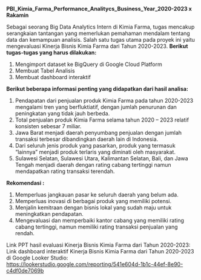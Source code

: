 **PBI_Kimia_Farma_Performance_Analitycs_Business_Year_2020-2023 x Rakamin**

Sebagai seorang Big Data Analytics Intern di Kimia Farma, tugas mencakup serangkaian tantangan yang memerlukan pemahaman mendalam tentang data dan kemampuan analisis. Salah satu tugas utama pada proyek ini yaitu mengevaluasi Kinerja Bisnis Kimia Farma dari Tahun 2020-2023. 
**Berikut tugas-tugas yang harus dilakukan:**
1. Mengimport dataset ke BigQuery di Google Cloud Platform
2. Membuat Tabel Analisis
3. Membuat dashboard interaktif

**Berikut beberapa informasi penting yang didapatkan dari hasil analisa:**
1. Pendapatan dari penjualan produk Kimia Farma pada tahun 2020-2023 mengalami tren yang berfluktiatif, dengan jumlah penurunan dan peningkatan yang tidak jauh berbeda.
2. Total penjualan produk Kimia Farma selama tahun 2020 – 2023 relatif konsisten sebesar 7 miliar.
3. Jawa Barat menjadi daerah penyumbang penjualan dengan jumlah transaksi terbesar dibandingkan daerah lain di Indonesia.
4. Dari seluruh jenis produk yang pasarkan, produk yang termasuk “lainnya” menjadi produk terlaris yang diminati oleh masyarakat.
5. Sulawesi Selatan, Sulawesi Utara, Kalimantan Selatan, Bali, dan Jawa Tengah menjadi daerah dengan rating cabang tertinggi namun mendapatkan rating transaksi terendah.

**Rekomendasi :** 
1. Memperluas jangkauan pasar ke seluruh daerah yang belum ada.
2. Memperluas inovasi di berbagai produk yang memiliki potensi.
3. Menjalin kemitraan dengan bisnis lokal yang sudah maju untuk meningkatkan pendapatan.
4. Mengevaluasi dan memperbaiki kantor cabang yang memiliki rating cabang tertinggi, namun memiliki rating transaksi penjualan yang rendah.

Link PPT hasil evaluasi Kinerja Bisnis Kimia Farma dari Tahun 2020-2023: 
Link dashboard interaktif Kinerja Bisnis Kimia Farma dari Tahun 2020-2023 di Google Looker Studio: https://lookerstudio.google.com/reporting/541e604d-1b1c-44ef-8e90-c4df0de7069b 
